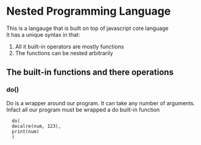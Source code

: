 # Nested Programming Language

This is a langauge that is built on top of javascript core language  
It has a unique syntax in that:
1. All it built-in operators are mostly functions
2. The functions can be nested arbitrarily

## The built-in functions and there operations

### do()
Do is a wrapper around our program. It can take any number of arguments.  
Infact all our program must be wrapped a do built-in function

```
  do(
  decalre(num, 123),
  print(num)
  )
```
